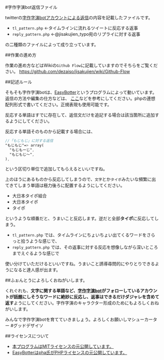 #字作字演bot返信ファイル


twitterの[字作字演botアカウントによる返信](https://twitter.com/jisakujien_typo/with_replies)の内容を記載したファイルです。

- `tl_pattern.php` ←タイムラインに流れるツイートに反応する返事
- `reply_pattern.php` ←@jisakujien_typo宛のリプライに対する返事

の二種類のファイルによって成り立っています。



##作業の進め方

作業の進め方などはWikiの`Github Flow`に記載していますのでそちらをご覧ください。
https://github.com/dezaiso/jisakujien/wiki/Github-Flow


##記述ルール

そもそも字作字演botは、[EasyBotter](http://pha22.net/twitterbot/)というプログラムによって動いています。返信の方法や編集の仕方などは、
[ここ](http://pha22.net/twitterbot/2.0/pattern.php)などを参考にしてください。phpの連想配列形式で書いてください。正規表現も使用可能です。

反応する単語はすでに存在して、返信文だけを追記する場合は該当箇所に追加するようにしてください。

反応する単語そのものから記載する場合には、


```sass
//「もじもじ」に対する返信
"もじもじ"=> array(
  "もじもーじ",
  "もじもじ〜",
),

```

という区切り単位で追加してもらえるといいですね。


上のほうにあるものから反応してしまうので、`文字`とか`タイポ`みたいな頻繁に出てきてしまう単語は極力後ろに配置するようにしてください。

- 大日本タイポ組合
- 大日本タイポ
- タイポ

というような順番だと、うまいこと反応します。逆だと全部**タイポ**に反応してしまう。


- `tl_pattern.php` では、タイムラインにちょいちょい出てくるワードをさらっと拾うような感じで、
- `reply_pattern.php` では、その返事に対する反応を想像しながら深いところまでえぐるような感じで

使い分けていただけるといいですね。うまいこと誘導尋問的にやりとりできるようになると達人感が出ます。

##ふぉんとうによろしくおねがいします。

くれぐれも、**文字に関する単語など、[字作字演bot](https://twitter.com/jisakujien_typo/)がフォローしているアカウントが話題にしそうなワードに絶妙に反応し、返事はできるだけダジャレを含めて返す**ようにしてください。字作字演のキャラクター形成のためにもよろしくおねがいします。

みんなで字作字演botを育てていきましょう。よろしくお願いしマシューカーター #グッドデザイソ

##ライセンスについて
- [本プログラムはMITライセンスの元公開しています。](https://github.com/dezaiso/jisakujien/blob/master/LICENSE.md)
- [EasyBotterはpha氏がPHPライセンスの元公開しています。](https://github.com/dezaiso/jisakujien/blob/master/EasyBotter_LICENSE.txt)
